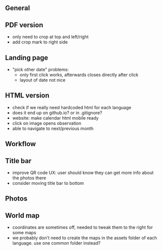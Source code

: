 ## General

## PDF version
+ only need to crop at top and left/right
+ add crop mark to right side

## Landing page
+ "pick other date" problems:
  + only first click works, afterwards closes directly after click
  + layout of date not nice

## HTML version
+ check if we really need hardcoded html for each language
+ does it end up on github.io? or in .gitignore?
+ website: make calendar html mobile ready
+ click on image opens observation
+ able to navigate to next/previous month

## Workflow

## Title bar
+ improve QR code UX: user should know they can get more info about the photos there
+ consider moving title bar to bottom

## Photos

## World map
+ coordinates are sometimes off, needed to tweak them to the right for some maps
+ we probably don't need to create the maps in the assets folder of each language. use one common folder instead?
